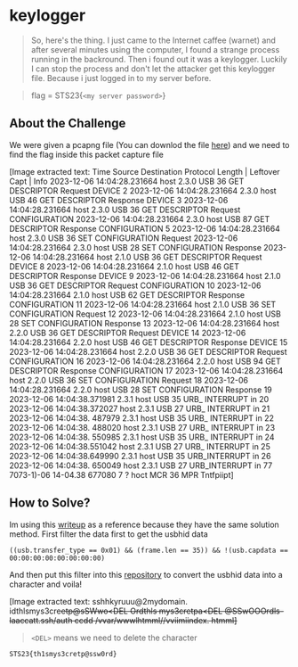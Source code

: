 # keylogger

> So, here's the thing. I just came to the Internet caffee (warnet) and after several minutes using the computer, I found a strange process running in the backround. Then i found out it was a keylogger. Luckily I can stop the process and don't let the attacker get this keylogger file. Because i just logged in to my server before.

> flag = STS23{`<my server password>`}

## About the Challenge
We were given a pcapng file (You can downlod the file [here](log.pcapng)) and we need to find the flag inside this packet capture file


[Image extracted text: Time
Source
Destination
Protocol
Length | Leftover Capt | Info
2023-12-06 14:04:28.231664
host
2.3.0
USB
36
GET DESCRIPTOR Request DEVICE
2
2023-12-06 14:04:28.231664
2.3.0
host
USB
46
GET DESCRIPTOR Response DEVICE
3
2023-12-06 14:04:28.231664
host
2.3.0
USB
36
GET DESCRIPTOR Request CONFIGURATION
2023-12-06 14:04:28.231664
2.3.0
host
USB
87
GET DESCRIPTOR Response CONFIGURATION
5
2023-12-06 14:04:28.231664
host
2.3.0
USB
36
SET CONFIGURATION Request
2023-12-06 14:04:28.231664
2.3.0
host
USB
28
SET CONFIGURATION Response
2023-12-06 14:04:28.231664
host
2.1.0
USB
36
GET DESCRIPTOR Request DEVICE
8
2023-12-06 14:04:28.231664
2.1.0
host
USB
46
GET DESCRIPTOR Response DEVICE
9
2023-12-06 14:04:28.231664
host
2.1.0
USB
36
GET DESCRIPTOR Request CONFIGURATION
10
2023-12-06 14:04:28.231664
2.1.0
host
USB
62
GET DESCRIPTOR Response CONFIGURATION
11
2023-12-06
14:04:28.231664
host
2.1.0
USB
36
SET CONFIGURATION Request
12
2023-12-06 14:04:28.231664
2.1.0
host
USB
28
SET CONFIGURATION Response
13
2023-12-06 14:04:28.231664
host
2.2.0
USB
36
GET DESCRIPTOR Request DEVICE
14
2023-12-06 14:04:28.231664
2.2.0
host
USB
46
GET DESCRIPTOR Response DEVICE
15
2023-12-06
14:04:28.231664
host
2.2.0
USB
36
GET DESCRIPTOR Request CONFIGURATION
16
2023-12-06 14:04:28.231664
2.2.0
host
USB
94
GET DESCRIPTOR Response CONFIGURATION
17
2023-12-06 14:04:28.231664
host
2.2.0
USB
36
SET CONFIGURATION Request
18
2023-12-06 14:04:28.231664
2.2.0
host
USB
28
SET CONFIGURATION Response
19
2023-12-06 14:04:38.371981
2.3.1
host
USB
35
URB_
INTERRUPT
in
20
2023-12-06 14:04:38.372027
host
2.3.1
USB
27
URB_
INTERRUPT
in
21
2023-12-06 14:04:38. 487979
2.3.1
host
USB
35
URB_
INTERRUPT
in
22
2023-12-06 14:04:38. 488020
host
2.3.1
USB
27
URB_
INTERRUPT
in
23
2023-12-06 14:04:38. 550985
2.3.1
host
USB
35
URB_
INTERRUPT
in
24
2023-12-06 14:04:38.551042
host
2.3.1
USB
27
URB_
INTERRUPT
in
25
2023-12-06 14:04:38.649990
2.3.1
host
USB
35
URB_INTERRUPT
in
26
2023-12-06 14:04:38. 650049
host
2.3.1
USB
27
URB_INTERRUPT
in
77
7073-1)-06
14-04.38 677080
7 ?
hoct
MCR
36
MPR
Tntfpiipt]


## How to Solve?
Im using this [writeup](https://ctftime.org/writeup/27675) as a reference because they have the same solution method. First filter the data first to get the usbhid data

```
((usb.transfer_type == 0x01) && (frame.len == 35)) && !(usb.capdata == 00:00:00:00:00:00:00:00)
```

And then put this filter into this [repository](https://github.com/WangYihang/UsbKeyboardDataHacker) to convert the usbhid data into a character and voila!


[Image extracted text: <RET>sshh<SPACE>kyruuu@2mydomain. id<RET>thlsmys3cre<DEL>etp@sSWwo<DEL Ord<RET>thls
mys3cretpa<DEL @SSwO<DEL>O<DEL>Ord<RET><RET><RET><RET><RET><RET><RET>ls<SPACE>-
laa<RET>ccatt<SPACE>.ssh/auth
<RET><RET>
<RET>ccdd<SPACE> /vvar/wwwlhtmml/<DEL>/<RET>vviim<SPACE>iindex. htmml<RET>]


> `<DEL>` means we need to delete the character

```
STS23{th1smys3cretp@ssw0rd}
```